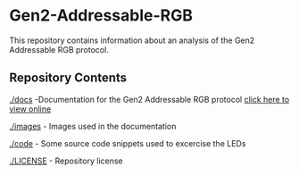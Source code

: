 # Gen2-Addressable-RGB

This repository contains information about an analysis of the Gen2 Addressable RGB protocol.

## Repository Contents

[./docs](./docs/) -Documentation for the Gen2 Addressable RGB protocol [click here to view online](./docs/Gen2-Addressable-RGB.md) 

[./images](./images/) - Images used in the documentation

[./code](./code) - Some source code snippets used to excercise the LEDs

[./LICENSE](./LICENSE) - Repository license

